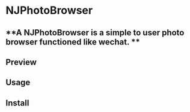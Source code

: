 **NJPhotoBrowser**
===================
**A NJPhotoBrowser is a simple to user photo browser  functioned like wechat. **
-------------------------------------

**Preview**
-------------




**Usage**
-----



**Install**
------------




















